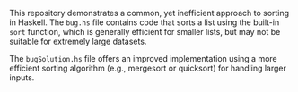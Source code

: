 This repository demonstrates a common, yet inefficient approach to sorting in Haskell. The `bug.hs` file contains code that sorts a list using the built-in `sort` function, which is generally efficient for smaller lists, but may not be suitable for extremely large datasets.

The `bugSolution.hs` file offers an improved implementation using a more efficient sorting algorithm (e.g., mergesort or quicksort) for handling larger inputs.